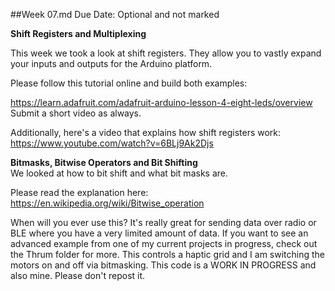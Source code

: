 ##Week 07.md
Due Date: Optional and not marked 

**Shift Registers and Multiplexing**

This week we took a look at shift registers. They allow you to vastly expand your inputs and outputs for the Arduino platform. 

Please follow this tutorial online and build both examples: 

https://learn.adafruit.com/adafruit-arduino-lesson-4-eight-leds/overview 
Submit a short video as always. 

Additionally, here's a video that explains how shift registers work:
https://www.youtube.com/watch?v=6BLj9Ak2Djs

**Bitmasks, Bitwise Operators and Bit Shifting**  
We looked at how to bit shift and what bit masks are. 

Please read the explanation here: https://en.wikipedia.org/wiki/Bitwise_operation 

When will you ever use this? It's really great for sending data over radio or BLE where you have a very limited amount of data. If you want to see an advanced example from one of my current projects in progress, check out the Thrum folder for more. This controls a haptic grid and I am switching the motors on and off via bitmasking. This code is a WORK IN PROGRESS and also mine. Please don't repost it. 